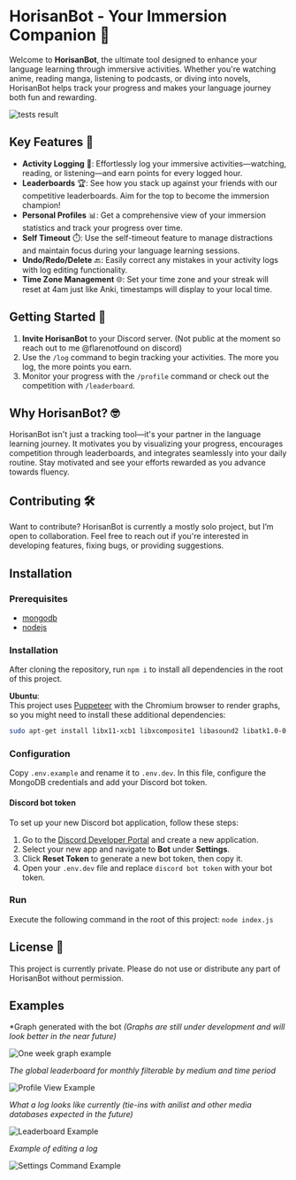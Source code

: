 # HorisanBot - Your Immersion Companion 🌊

Welcome to **HorisanBot**, the ultimate tool designed to enhance your language learning through immersive activities. Whether you're watching anime, reading manga, listening to podcasts, or diving into novels, HorisanBot helps track your progress and makes your language journey both fun and rewarding.

![tests result](https://github.com/Flare155/HoriSanBot/actions/workflows/tests.js.yml/badge.svg)

## Key Features 🌟

- **Activity Logging** 📝: Effortlessly log your immersive activities—watching, reading, or listening—and earn points for every logged hour.
- **Leaderboards** 🏆: See how you stack up against your friends with our competitive leaderboards. Aim for the top to become the immersion champion!
- **Personal Profiles** 📊: Get a comprehensive view of your immersion statistics and track your progress over time.
- **Self Timeout** ⏱️: Use the self-timeout feature to manage distractions and maintain focus during your language learning sessions.
- **Undo/Redo/Delete** 🔙: Easily correct any mistakes in your activity logs with log editing functionality.
- **Time Zone Management** 🌐: Set your time zone and your streak will reset at 4am just like Anki, timestamps will display to your local time.

## Getting Started 🚀

1. **Invite HorisanBot** to your Discord server. (Not public at the moment so reach out to me @flarenotfound on discord)
2. Use the `/log` command to begin tracking your activities. The more you log, the more points you earn.
3. Monitor your progress with the `/profile` command or check out the competition with `/leaderboard`.

## Why HorisanBot? 🤓

HorisanBot isn't just a tracking tool—it's your partner in the language learning journey. It motivates you by visualizing your progress, encourages competition through leaderboards, and integrates seamlessly into your daily routine. Stay motivated and see your efforts rewarded as you advance towards fluency.

## Contributing 🛠️

Want to contribute? HorisanBot is currently a mostly solo project, but I’m open to collaboration. Feel free to reach out if you're interested in developing features, fixing bugs, or providing suggestions.

## Installation

### Prerequisites

- [mongodb](https://www.mongodb.com/)
- [nodejs](https://nodejs.org/)

### Installation

After cloning the repository, run `npm i` to install all dependencies in the root of this project.

**Ubuntu**:  
This project uses [Puppeteer](https://pptr.dev/) with the Chromium browser to render graphs, so you might need to install these additional dependencies:
```sh
sudo apt-get install libx11-xcb1 libxcomposite1 libasound2 libatk1.0-0 libatk-bridge2.0-0 libcairo2 libcups2 libdbus-1-3 libexpat1 libfontconfig1 libgbm1 libgcc1 libglib2.0-0 libgtk-3-0 libnspr4 libpango-1.0-0 libpangocairo-1.0-0 libstdc++6 libx11-6 libx11-xcb1 libxcb1 libxcomposite1 libxcursor1 libxdamage1 libxext6 libxfixes3 libxi6 libxrandr2 libxrender1 libxss1 libxtst6
```

### Configuration
Copy `.env.example` and rename it to `.env.dev`. In this file, configure the MongoDB credentials and add your Discord bot token.

#### Discord bot token
To set up your new Discord bot application, follow these steps:

1. Go to the [Discord Developer Portal](https://discord.com/developers/applications) and create a new application.
2. Select your new app and navigate to **Bot** under **Settings**.
3. Click **Reset Token** to generate a new bot token, then copy it.
4. Open your `.env.dev` file and replace `discord bot token` with your bot token.

### Run
Execute the following command in the root of this project:
```node index.js```

## License 📜

This project is currently private. Please do not use or distribute any part of HorisanBot without permission.

## Examples

*Graph generated with the bot *(Graphs are still under development and will look better in the near future)*

![One week graph example](https://github.com/user-attachments/assets/8208d175-d1b3-4774-afca-f8bcebe9fb7d)

*The global leaderboard for monthly filterable by medium and time period*

![Profile View Example](https://github.com/user-attachments/assets/8244902f-a886-45fa-96c0-101a1f9d4dbe)

*What a log looks like currently (tie-ins with anilist and other media databases expected in the future)*

![Leaderboard Example](https://github.com/user-attachments/assets/c372e3da-4d73-428a-831a-c0016ca4bba9)

*Example of editing a log*

![Settings Command Example](https://github.com/user-attachments/assets/8b9e4a09-9fec-4cde-8d02-5806c3a327b0)

